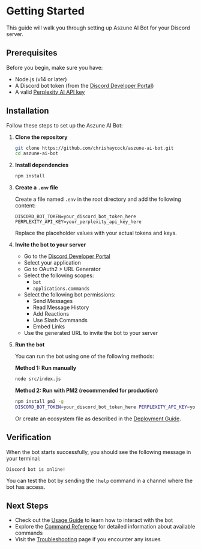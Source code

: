 # Getting Started

This guide will walk you through setting up Aszune AI Bot for your Discord server.

## Prerequisites

Before you begin, make sure you have:

- Node.js (v14 or later)
- A Discord bot token (from the [Discord Developer Portal](https://discord.com/developers/applications))
- A valid [Perplexity AI API key](https://www.perplexity.ai/)

## Installation

Follow these steps to set up the Aszune AI Bot:

1. **Clone the repository**

   ```bash
   git clone https://github.com/chrishaycock/aszune-ai-bot.git
   cd aszune-ai-bot
   ```

2. **Install dependencies**

   ```bash
   npm install
   ```

3. **Create a `.env` file**

   Create a file named `.env` in the root directory and add the following content:

   ```env
   DISCORD_BOT_TOKEN=your_discord_bot_token_here
   PERPLEXITY_API_KEY=your_perplexity_api_key_here
   ```

   Replace the placeholder values with your actual tokens and keys.

4. **Invite the bot to your server**
   - Go to the [Discord Developer Portal](https://discord.com/developers/applications)
   - Select your application
   - Go to OAuth2 > URL Generator
   - Select the following scopes:
     - `bot`
     - `applications.commands`
   - Select the following bot permissions:
     - Send Messages
     - Read Message History
     - Add Reactions
     - Use Slash Commands
     - Embed Links
   - Use the generated URL to invite the bot to your server

5. **Run the bot**

   You can run the bot using one of the following methods:

   **Method 1: Run manually**

   ```bash
   node src/index.js
   ```

   **Method 2: Run with PM2 (recommended for production)**

   ```bash
   npm install pm2 -g
   DISCORD_BOT_TOKEN=your_discord_bot_token_here PERPLEXITY_API_KEY=your_perplexity_api_key_here pm2 start src/index.js --name aszune-ai
   ```

   Or create an ecosystem file as described in the [Deployment Guide](Deployment-Guide).

## Verification

When the bot starts successfully, you should see the following message in your terminal:

```
Discord bot is online!
```

You can test the bot by sending the `!help` command in a channel where the bot has access.

## Next Steps

- Check out the [Usage Guide](Usage-Guide) to learn how to interact with the bot
- Explore the [Command Reference](Command-Reference) for detailed information about available commands
- Visit the [Troubleshooting](Troubleshooting) page if you encounter any issues

